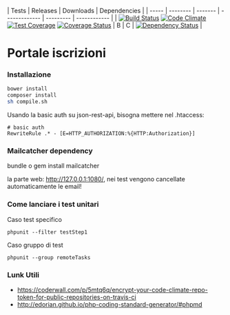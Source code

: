 | Tests | Releases | Downloads | Dependencies |
| ----- | -------- | ------- | ------------- | --------- | ------------ |
| [![Build Status](https://travis-ci.org/BitPrepared/dreamland-portal.svg?branch=master)](https://travis-ci.org/BitPrepared/dreamland-portal) [![Code Climate](https://codeclimate.com/github/BitPrepared/dreamland-portal/badges/gpa.svg)](https://codeclimate.com/github/BitPrepared/dreamland-portal) [![Test Coverage](https://codeclimate.com/github/BitPrepared/dreamland-portal/badges/coverage.svg)](https://codeclimate.com/github/BitPrepared/dreamland-portal) [![Coverage Status](https://coveralls.io/repos/BitPrepared/dreamland-portal/badge.png)](https://coveralls.io/r/BitPrepared/dreamland-portal) | B | C | [![Dependency Status](https://www.versioneye.com/user/projects/549a92496b1b81d9a40001ad/badge.svg?style=flat)](https://www.versioneye.com/user/projects/549a92496b1b81d9a40001ad) |




Portale iscrizioni
================

### Installazione

```bash 
bower install
composer install
sh compile.sh
```

Usando la basic auth su json-rest-api, bisogna mettere nel .htaccess:

```
# basic auth
RewriteRule .* - [E=HTTP_AUTHORIZATION:%{HTTP:Authorization}]
```

### Mailcatcher dependency
bundle
o
gem install mailcatcher

la parte web: http://127.0.0.1:1080/, nei test vengono cancellate automaticamente le email!


### Come lanciare i test unitari

Caso test specifico
```
phpunit --filter testStep1
```

Caso gruppo di test
```
phpunit --group remoteTasks
```

### Lunk Utili

* https://coderwall.com/p/5mtq6q/encrypt-your-code-climate-repo-token-for-public-repositories-on-travis-ci
* http://edorian.github.io/php-coding-standard-generator/#phpmd
